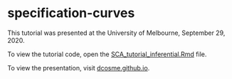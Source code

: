 # specification-curves
This tutorial was presented at the University of Melbourne, September 29, 2020.

To view the tutorial code, open the [SCA_tutorial_inferential.Rmd](SCA_tutorial_inferential.Rmd) file. 

To view the presentation, visit [dcosme.github.io](https://dcosme.github.io/specification-curves/SCA_tutorial_inferential_presentation).
